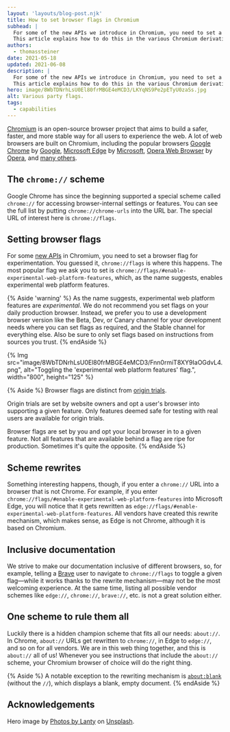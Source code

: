 ```yaml
---
layout: 'layouts/blog-post.njk'
title: How to set browser flags in Chromium
subhead: |
  For some of the new APIs we introduce in Chromium, you need to set a browser flag for experimentation.
  This article explains how to do this in the various Chromium derivatives like Google Chrome, Microsoft Edge, and others.
authors:
  - thomassteiner
date: 2021-05-18
updated: 2021-06-08
description: |
  For some of the new APIs we introduce in Chromium, you need to set a browser flag for experimentation.
  This article explains how to do this in the various Chromium derivatives like Google Chrome, Microsoft Edge, and others.
hero: image/8WbTDNrhLsU0El80frMBGE4eMCD3/LKYqNS9Pe2pETyU0zaSs.jpg
alt: Various party flags.
tags:
  - capabilities
---
```


[Chromium](https://www.chromium.org/) is an open-source browser project that aims to build a safer,
faster, and more stable way for all users to experience the web. A lot of web browsers are built on
Chromium, including the popular browsers [Google Chrome](https://www.google.com/chrome/) by
[Google](https://www.google.com/), [Microsoft Edge](https://www.microsoft.com/en-us/edge) by
[Microsoft](https://www.microsoft.com/), [Opera Web Browser](https://www.opera.com/) by
[Opera](https://www.opera.com/about), and
[many others](<https://en.wikipedia.org/wiki/Chromium_(web_browser)#Browsers_based_on_Chromium>).

## The `chrome://` scheme

Google Chrome has since the beginning supported a special scheme called `chrome://` for accessing
browser-internal settings or features. You can see the full list by putting
`chrome://chrome-urls` into the URL bar. The special URL of interest here is `chrome://flags`.

## Setting browser flags

For some [new APIs](https://web.dev/tags/capabilities/) in Chromium, you need to set a browser
flag for experimentation. You guessed it, `chrome://flags` is where this happens. The most popular flag we
ask you to set is `chrome://flags/#enable-experimental-web-platform-features`, which, as the name
suggests, enables experimental web platform features.

{% Aside 'warning' %} As the name suggests, experimental web platform features are <em>experimental</em>.
We do not recommend you set flags on your daily production browser. Instead, we prefer you to use a
development browser version like the Beta, Dev, or Canary channel for your development needs where
you can set flags as required, and the Stable channel for everything else.
Also be sure to only set flags based on instructions from sources you trust. {% endAside %}

{% Img src="image/8WbTDNrhLsU0El80frMBGE4eMCD3/Fnn0rmiT8XY9IaOGdvL4.png", alt="Toggling the 'experimental web platform features' flag.", width="800", height="125" %}

{% Aside %} Browser flags are distinct from <a href="/blog/origin-trials/">origin trials</a>.

Origin trials are set by website owners and opt a user's browser into supporting a given feature. Only
features deemed safe for testing with real users are available for origin trials.

Browser flags are set by you and opt your local browser in to a given feature. Not all features that
are available behind a flag are ripe for production. Sometimes it's quite the opposite. {% endAside %}

## Scheme rewrites

Something interesting happens, though, if you enter a `chrome://` URL into a browser that is not
Chrome. For example, if you enter `chrome://flags/#enable-experimental-web-platform-features` into
Microsoft Edge, you will notice that it gets rewritten as
`edge://flags/#enable-experimental-web-platform-features`. All vendors have created this rewrite
mechanism, which makes sense, as Edge is not Chrome, although it is based on Chromium.

## Inclusive documentation

We strive to make our documentation inclusive of different browsers, so, for example, telling a
[Brave](https://brave.com/) user to navigate to `chrome://flags` to toggle a given flag—while it
works thanks to the rewrite mechanism—may not be the most welcoming experience. At the same time,
listing all possible vendor schemes like `edge://`, `chrome://`, `brave://`, etc. is not a great
solution either.

## One scheme to rule them all

Luckily there is a hidden champion scheme that fits all our needs: `about://`. In Chrome, `about://`
URLs get rewritten to `chrome://`, in Edge to `edge://`, and so on for all vendors. We are in this
web thing together, and this is `about://` all of us! Whenever you see instructions that include the
`about://` scheme, your Chromium browser of choice will do the right thing.

{% Aside %}
A notable exception to the rewriting mechanism is [`about:blank`](about:blank) (without the `//`), which
displays a blank, empty document.
{% endAside %}

## Acknowledgements

Hero image by [Photos by Lanty](https://unsplash.com/@photos_by_lanty) on
[Unsplash](https://unsplash.com/s/photos/flags).
